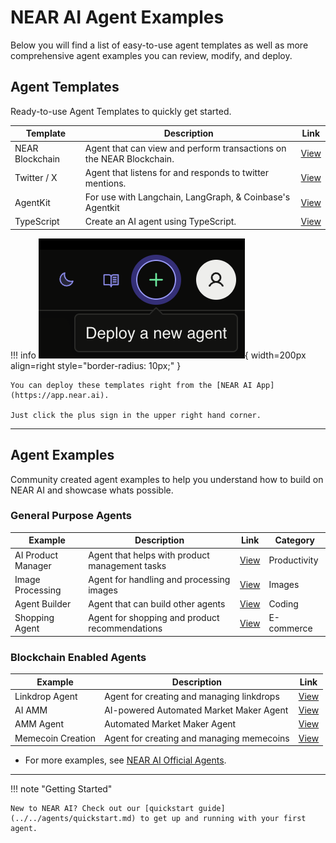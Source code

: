 # NEAR AI Agent Examples

Below you will find a list of easy-to-use agent templates as well as more comprehensive agent examples you can review, modify, and deploy.

## Agent Templates

Ready-to-use Agent Templates to quickly get started.

| Template | Description | Link |
|------------|-------------|------|
| NEAR Blockchain | Agent that can view and perform transactions on the NEAR Blockchain. | [View](https://app.near.ai/agents/zavodil.near/near-agent/latest) |
| Twitter / X | Agent that listens for and responds to twitter mentions.  | [View](https://app.near.ai/agents/flatirons.near/near-secret-agent/latest)
| AgentKit | For use with Langchain, LangGraph, & Coinbase's Agentkit | [View](https://app.near.ai/agents/antonlomonos.near/cdp_langchain_chatbot_example_usage/latest)
| TypeScript | Create an AI agent using TypeScript. | [View](https://app.near.ai/agents/zavodil.near/cdp-agent/latest)

!!! info
    ![agent-template-create](../../assets/agents/agent-template-create.png){ width=200px align=right style="border-radius: 10px;" }

    You can deploy these templates right from the [NEAR AI App](https://app.near.ai). 
    
    Just click the plus sign in the upper right hand corner. 
---

## Agent Examples

Community created agent examples to help you understand how to build on NEAR AI and showcase whats possible.

### General Purpose Agents

| Example | Description | Link | Category |
|----------|---------|-------------|------|
| AI Product Manager | Agent that helps with product management tasks | [View](https://app.near.ai/agents/zavodil.near/pm-agent/latest) | Productivity |
| Image Processing | Agent for handling and processing images | [View](https://app.near.ai/agents/alomonos.near/send_jpg_agent/latest) | Images |
| Agent Builder | Agent that can build other agents | [View](https://app.near.ai/agents/kirikiri.near/agents-builder/latest) | Coding |
| Shopping Agent | Agent for shopping and product recommendations | [View](https://app.near.ai/agents/flatirons.near/sound-sage/latest) | E-commerce |

### Blockchain Enabled Agents

 | Example | Description | Link |
|---------|-------------|------|
| Linkdrop Agent | Agent for creating and managing linkdrops | [View](https://app.near.ai/agents/frol.near/1t-agents-linkdrops/latest) |
| AI AMM | AI-powered Automated Market Maker Agent | [View](https://github.com/zavodil/ai-amm/tree/main) |
| AMM Agent | Automated Market Maker Agent | [View](https://app.near.ai/agents/zavodil.near/amm/latest/source) |
| Memecoin Creation | Agent for creating and managing memecoins | [View](https://app.near.ai/agents/jayzalowitz.near/memecoin_agent/latest) |

- For more examples, see [NEAR AI Official Agents](https://github.com/nearai/official-agents).

---

!!! note "Getting Started"

    New to NEAR AI? Check out our [quickstart guide](../../agents/quickstart.md) to get up and running with your first agent.

